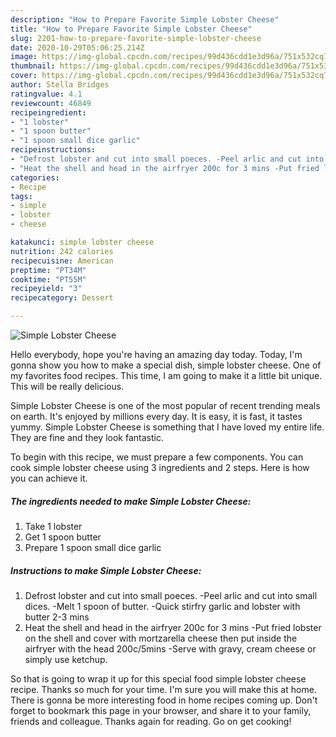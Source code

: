 ```yaml
---
description: "How to Prepare Favorite Simple Lobster Cheese"
title: "How to Prepare Favorite Simple Lobster Cheese"
slug: 2201-how-to-prepare-favorite-simple-lobster-cheese
date: 2020-10-29T05:06:25.214Z
image: https://img-global.cpcdn.com/recipes/99d436cdd1e3d96a/751x532cq70/simple-lobster-cheese-recipe-main-photo.jpg
thumbnail: https://img-global.cpcdn.com/recipes/99d436cdd1e3d96a/751x532cq70/simple-lobster-cheese-recipe-main-photo.jpg
cover: https://img-global.cpcdn.com/recipes/99d436cdd1e3d96a/751x532cq70/simple-lobster-cheese-recipe-main-photo.jpg
author: Stella Bridges
ratingvalue: 4.1
reviewcount: 46849
recipeingredient:
- "1 lobster"
- "1 spoon butter"
- "1 spoon small dice garlic"
recipeinstructions:
- "Defrost lobster and cut into small poeces. -Peel arlic and cut into small dices. -Melt 1 spoon of butter. -Quick stirfry garlic and lobster with butter 2-3 mins"
- "Heat the shell and head in the airfryer 200c for 3 mins -Put fried lobster on the shell and cover with mortzarella cheese then put inside the airfryer with the head 200c/5mins -Serve with gravy, cream cheese or simply use ketchup."
categories:
- Recipe
tags:
- simple
- lobster
- cheese

katakunci: simple lobster cheese 
nutrition: 242 calories
recipecuisine: American
preptime: "PT34M"
cooktime: "PT55M"
recipeyield: "3"
recipecategory: Dessert

---
```



![Simple Lobster Cheese](https://img-global.cpcdn.com/recipes/99d436cdd1e3d96a/751x532cq70/simple-lobster-cheese-recipe-main-photo.jpg)

Hello everybody, hope you're having an amazing day today. Today, I'm gonna show you how to make a special dish, simple lobster cheese. One of my favorites food recipes. This time, I am going to make it a little bit unique. This will be really delicious.

Simple Lobster Cheese is one of the most popular of recent trending meals on earth. It's enjoyed by millions every day. It is easy, it is fast, it tastes yummy. Simple Lobster Cheese is something that I have loved my entire life. They are fine and they look fantastic.




To begin with this recipe, we must prepare a few components. You can cook simple lobster cheese using 3 ingredients and 2 steps. Here is how you can achieve it.

<!--inarticleads1-->

##### The ingredients needed to make Simple Lobster Cheese:

1. Take 1 lobster
1. Get 1 spoon butter
1. Prepare 1 spoon small dice garlic




<!--inarticleads2-->

##### Instructions to make Simple Lobster Cheese:

1. Defrost lobster and cut into small poeces. -Peel arlic and cut into small dices. -Melt 1 spoon of butter. -Quick stirfry garlic and lobster with butter 2-3 mins
1. Heat the shell and head in the airfryer 200c for 3 mins -Put fried lobster on the shell and cover with mortzarella cheese then put inside the airfryer with the head 200c/5mins -Serve with gravy, cream cheese or simply use ketchup.




So that is going to wrap it up for this special food simple lobster cheese recipe. Thanks so much for your time. I'm sure you will make this at home. There is gonna be more interesting food in home recipes coming up. Don't forget to bookmark this page in your browser, and share it to your family, friends and colleague. Thanks again for reading. Go on get cooking!
